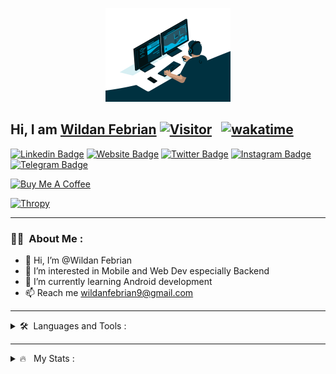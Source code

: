 <p align="center"><img src="code.gif" width="200"/></p>

## Hi, I am [Wildan Febrian](https://wildf20.github.io) [![Visitor](https://komarev.com/ghpvc/?username=WildF20&style=flat-square&color=blue)](https://wildf20.github.io) &nbsp; [![wakatime](https://wakatime.com/badge/user/7a98b367-567a-4f63-b2b8-376ed9e84ac4.svg?style=flat-square)](https://wakatime.com/@7a98b367-567a-4f63-b2b8-376ed9e84ac4)

[![Linkedin Badge](https://img.shields.io/badge/-LinkedIn-0e76a8?style=flat-square&logo=Linkedin&logoColor=white)](https://linkedin.com/in/wildanfebrian)
[![Website Badge](https://img.shields.io/badge/Website-3b5998?style=flat-square&logo=google-chrome&logoColor=white)](https://wildf20.github.io)
[![Twitter Badge](https://img.shields.io/badge/-Twitter-00acee?style=flat-square&logo=Twitter&logoColor=white)](https://twitter.com/WildF20)
[![Instagram Badge](https://img.shields.io/badge/-Instagram-e4405f?style=flat-square&logo=Instagram&logoColor=white)](https://instagram.com/WildF20/)
[![Telegram Badge](https://img.shields.io/badge/-Telegram-0088cc?style=flat-square&logo=Telegram&logoColor=white)](https://t.me/WildF20)

<a href="https://www.buymeacoffee.com/WildF20" target="_blank"><img src="https://cdn.buymeacoffee.com/buttons/default-orange.png" alt="Buy Me A Coffee" height="41" width="174"></a>

[![Thropy](https://github-profile-trophy.vercel.app/?username=WildF20&theme=gruvbox)](https://github.com/ryo-ma/github-profile-trophy)

---

### :man_technologist: &nbsp;About Me :

- 👋 Hi, I’m @Wildan Febrian
- 👀 I’m interested in Mobile and Web Dev especially Backend
- 🌱 I’m currently learning Android development
- 📫 Reach me wildanfebrian9@gmail.com

---
<details>
  <summary> 🛠 &nbsp;Languages and Tools : </summary>
<br/>

### Programming Languages
<p>
  <img src="https://github.com/devicons/devicon/blob/master/icons/kotlin/kotlin-original.svg" title="Kotlin" alt="Kotlin" width="30" height ="30"/>&nbsp;
  <img src="https://github.com/devicons/devicon/blob/master/icons/java/java-original.svg" title="Java" alt="Java" width="30" height ="30"/>&nbsp;
  <img src="https://github.com/devicons/devicon/blob/master/icons/python/python-original.svg" title="Python3" alt="Python3" width="30" height ="30"/>&nbsp;
  <img src="https://github.com/devicons/devicon/blob/master/icons/html5/html5-original.svg" title="HTML5" alt="HTML5" width="30" height="30"/>&nbsp;
  <img src="https://github.com/devicons/devicon/blob/master/icons/css3/css3-original.svg"  title="CSS3" alt="CSS3" width="30" height="30"/>&nbsp;
  <img src="https://github.com/devicons/devicon/blob/master/icons/javascript/javascript-original.svg" title="JavaScript" alt="JavaScript" width="30" height="30"/>&nbsp;
  <img src="https://github.com/devicons/devicon/blob/master/icons/php/php-original.svg" title="PHP" alt="PHP" width="30" height ="30"/>&nbsp;
</p>
<hr/>

### Tools
<p>
  <img src="https://github.com/devicons/devicon/blob/master/icons/vscode/vscode-original.svg" title="Visual Studio Code" alt="VS Code" width="30" height="30"/>&nbsp;
  <img src="https://github.com/devicons/devicon/blob/master/icons/androidstudio/androidstudio-original.svg" title="Android Studio" alt="Android Studio" width="30" height="30"/>&nbsp;
  <img src="https://github.com/devicons/devicon/blob/master/icons/figma/figma-original.svg" title="figma" alt="Figma" width="30" height ="30"/>&nbsp;
  <img src="https://github.com/devicons/devicon/blob/master/icons/unity/unity-original.svg" title="Unity3D" alt="Unity3D" width="30" height ="30"/>&nbsp;
  <img src="https://github.com/devicons/devicon/blob/master/icons/blender/blender-original.svg" title="Blender3D" alt="Blender3D" width="30" height ="30"/>&nbsp;
  <img src="https://github.com/devicons/devicon/blob/master/icons/git/git-plain-wordmark.svg" title="Git" alt="Git" width="30" height ="30"/>&nbsp;
</p>
<hr/>

### Frameworks
###### JS Frameworks
<p>
  <img src="https://github.com/devicons/devicon/blob/master/icons/jquery/jquery-original-wordmark.svg" title="JQuery" alt="JQuery" width="30" height="30"/>&nbsp;
  <img src="https://github.com/devicons/devicon/blob/master/icons/vuejs/vuejs-original.svg" title="Vue JS" alt="Vue JS" width="30" height="30"/>&nbsp;
</p>

###### PHP Frameworks
<p>
  <img src="https://github.com/devicons/devicon/blob/master/icons/laravel/laravel-plain.svg" title="Laravel" alt="Laravel" width="30" height ="30"/>&nbsp;
</p>

###### CSS Frameworks
<p>
  <img src="https://github.com/devicons/devicon/blob/master/icons/bootstrap/bootstrap-original.svg"  title="Bootstrap 5" alt="Bootstrap 5" width="30" height="30"/>&nbsp;
  <img src="https://github.com/devicons/devicon/blob/master/icons/tailwindcss/tailwindcss-plain.svg"  title="Tailwind" alt="Tailwind" width="30" height="30"/>&nbsp;
</p>
<hr/>

### Databases
<p>
  <img src="https://github.com/devicons/devicon/blob/master/icons/mysql/mysql-original-wordmark.svg" title="MySql" alt="MySql" width="30" height ="30"/>&nbsp;  
</p>

</details>
  
---
<details>
  <summary>🔥 &nbsp; My Stats :</summary>
  
  </br>

  <!--START_SECTION:waka-->
  <!--END_SECTION:waka-->

</details>

<!---
WildF20/WildF20 is a ✨ special ✨ repository because its `README.md` (this file) appears on your GitHub profile.
You can click the Preview link to take a look at your changes.
--->
